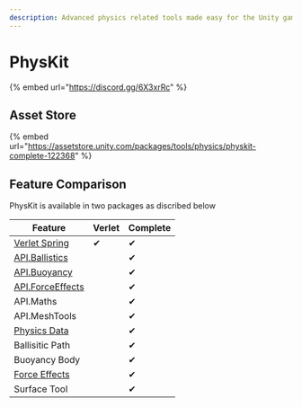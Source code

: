 ```yaml
---
description: Advanced physics related tools made easy for the Unity game engine.
---
```


# PhysKit

{% embed url="https://discord.gg/6X3xrRc" %}

## Asset Store

{% embed url="https://assetstore.unity.com/packages/tools/physics/physkit-complete-122368" %}

## Feature Comparison

PhysKit is available in two packages as discribed below

| Feature                                      | Verlet | Complete |
| -------------------------------------------- | ------ | -------- |
| [Verlet Spring](components/verlet-spring.md) | ✔      | ✔        |
| [API.Ballistics](api/ballistics.md)          |        | ✔        |
| [API.Buoyancy](api/buoyancy.md)              |        | ✔        |
| [API.ForceEffects](api/force-effects.md)     |        | ✔        |
| API.Maths                                    |        | ✔        |
| API.MeshTools                                |        | ✔        |
| [Physics Data](components/physics-data.md)   |        | ✔        |
| Ballisitic Path                              |        | ✔        |
| Buoyancy Body                                |        | ✔        |
| [Force Effects](objects/force-effect/)       |        | ✔        |
| Surface Tool                                 |        | ✔        |



